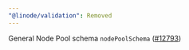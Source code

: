 ```yaml
---
"@linode/validation": Removed
---
```


General Node Pool schema `nodePoolSchema` ([#12793](https://github.com/linode/manager/pull/12793))
